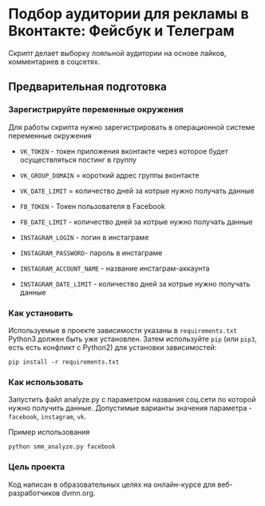 # Подбор аудитории для рекламы в Вконтакте: Фейсбук и Телеграм
Скрипт делает выборку лояльной аудитории на основе лайков, комментариев в соцсетях.

## Предварительная подготовка
### Зарегистрируйте переменные окружения
Для работы скрипта нужно зарегистрировать в операционной системе переменные окружения

- `VK_TOKEN` - токен приложения вконтакте через которое будет осуществляться постинг в группу
- `VK_GROUP_DOMAIN` = короткий адрес группы вконтакте
- `VK_DATE_LIMIT` = количество дней за котрые нужно получать данные

- `FB_TOKEN` - Токен пользователя в Facebook
- `FB_DATE_LIMIT` - количество дней за котрые нужно получать данные

- `INSTAGRAM_LOGIN` - логин в инстаграме
- `INSTAGRAM_PASSWORD`- пароль в инстаграме
- `INSTAGRAM_ACCOUNT_NAME` - название инстаграм-аккаунта
- `INSTAGRAM_DATE_LIMIT` - количество дней за котрые нужно получать данные

### Как установить 
Используемые в проекте зависимости указаны в `requirements.txt`
Python3 должен быть уже установлен.
Затем используйте `pip` (или `pip3`, есть есть конфликт с Python2) для установки зависимостей:
```
pip install -r requirements.txt
```

### Как использовать
Запустить файл analyze.py с параметром названия соц.сети по которой нужно получить данные. 
Допустимые варианты значения параметра - `facebook`, `instagram`, `vk`. 

Пример использования
```
python smm_analyze.py facebook
```

### Цель проекта
Код написан в образовательных целях на онлайн-курсе для веб-разработчиков dvmn.org.